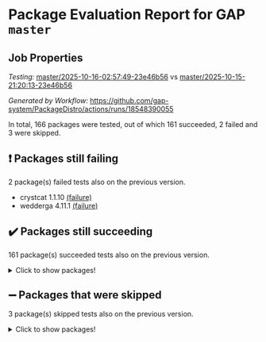 # Package Evaluation Report for GAP `master`

## Job Properties

*Testing:* [master/2025-10-16-02:57:49-23e46b56](https://github.com/gap-system/PackageDistro/blob/data/reports/master/2025-10-16-02:57:49-23e46b56) vs [master/2025-10-15-21:20:13-23e46b56](https://github.com/gap-system/PackageDistro/blob/data/reports/master/2025-10-15-21:20:13-23e46b56)

*Generated by Workflow:* https://github.com/gap-system/PackageDistro/actions/runs/18548390055

In total, 166 packages were tested, out of which 161 succeeded, 2 failed and 3 were skipped.

## :exclamation: Packages still failing

2 package(s) failed tests also on the previous version.
- crystcat 1.1.10 [(failure)](https://github.com/gap-system/PackageDistro/actions/runs/18548390055/job/52871170436)
- wedderga 4.11.1 [(failure)](https://github.com/gap-system/PackageDistro/actions/runs/18548390055/job/52871170774)

## :heavy_check_mark: Packages still succeeding

161 package(s) succeeded tests also on the previous version.
<details><summary>Click to show packages!</summary>

- 4ti2interface 2024.11-01 [(success)](https://github.com/gap-system/PackageDistro/actions/runs/18548390055/job/52871170358)
- ace 5.7.0 [(success)](https://github.com/gap-system/PackageDistro/actions/runs/18548390055/job/52871170355)
- aclib 1.3.3 [(success)](https://github.com/gap-system/PackageDistro/actions/runs/18548390055/job/52871170362)
- agt 0.3.1 [(success)](https://github.com/gap-system/PackageDistro/actions/runs/18548390055/job/52871170364)
- alco 1.1.2 [(success)](https://github.com/gap-system/PackageDistro/actions/runs/18548390055/job/52871170376)
- alnuth 3.2.1 [(success)](https://github.com/gap-system/PackageDistro/actions/runs/18548390055/job/52871170361)
- anupq 3.3.2 [(success)](https://github.com/gap-system/PackageDistro/actions/runs/18548390055/job/52871170392)
- atlasrep 2.1.9 [(success)](https://github.com/gap-system/PackageDistro/actions/runs/18548390055/job/52871170374)
- autodoc 2025.05.09 [(success)](https://github.com/gap-system/PackageDistro/actions/runs/18548390055/job/52871170393)
- automata 1.16 [(success)](https://github.com/gap-system/PackageDistro/actions/runs/18548390055/job/52871170373)
- automgrp 1.3.3 [(success)](https://github.com/gap-system/PackageDistro/actions/runs/18548390055/job/52871170367)
- autpgrp 1.11.1 [(success)](https://github.com/gap-system/PackageDistro/actions/runs/18548390055/job/52871170366)
- cap 2025.09-04 [(success)](https://github.com/gap-system/PackageDistro/actions/runs/18548390055/job/52871170377)
- caratinterface 2.3.7 [(success)](https://github.com/gap-system/PackageDistro/actions/runs/18548390055/job/52871170397)
- cddinterface 2025.06.24 [(success)](https://github.com/gap-system/PackageDistro/actions/runs/18548390055/job/52871170385)
- circle 1.6.6 [(success)](https://github.com/gap-system/PackageDistro/actions/runs/18548390055/job/52871170381)
- classicpres 1.22 [(success)](https://github.com/gap-system/PackageDistro/actions/runs/18548390055/job/52871170395)
- cohomolo 1.6.11 [(success)](https://github.com/gap-system/PackageDistro/actions/runs/18548390055/job/52871170396)
- congruence 1.2.7 [(success)](https://github.com/gap-system/PackageDistro/actions/runs/18548390055/job/52871170410)
- corefreesub 0.6 [(success)](https://github.com/gap-system/PackageDistro/actions/runs/18548390055/job/52871170420)
- corelg 1.57 [(success)](https://github.com/gap-system/PackageDistro/actions/runs/18548390055/job/52871170408)
- crime 1.6 [(success)](https://github.com/gap-system/PackageDistro/actions/runs/18548390055/job/52871170419)
- crisp 1.4.8 [(success)](https://github.com/gap-system/PackageDistro/actions/runs/18548390055/job/52871170423)
- crypting 0.10.6 [(success)](https://github.com/gap-system/PackageDistro/actions/runs/18548390055/job/52871170433)
- cryst 4.1.30 [(success)](https://github.com/gap-system/PackageDistro/actions/runs/18548390055/job/52871170411)
- ctbllib 1.3.11 [(success)](https://github.com/gap-system/PackageDistro/actions/runs/18548390055/job/52871170430)
- cubefree 1.21 [(success)](https://github.com/gap-system/PackageDistro/actions/runs/18548390055/job/52871170442)
- curlinterface 2.4.2 [(success)](https://github.com/gap-system/PackageDistro/actions/runs/18548390055/job/52871170532)
- cvec 2.8.4 [(success)](https://github.com/gap-system/PackageDistro/actions/runs/18548390055/job/52871170432)
- datastructures 0.4.0 [(success)](https://github.com/gap-system/PackageDistro/actions/runs/18548390055/job/52871170422)
- deepthought 1.0.9 [(success)](https://github.com/gap-system/PackageDistro/actions/runs/18548390055/job/52871170434)
- design 1.8.2 [(success)](https://github.com/gap-system/PackageDistro/actions/runs/18548390055/job/52871170440)
- difsets 2.3.1 [(success)](https://github.com/gap-system/PackageDistro/actions/runs/18548390055/job/52871170447)
- digraphs 1.13.1 [(success)](https://github.com/gap-system/PackageDistro/actions/runs/18548390055/job/52871170428)
- edim 1.3.8 [(success)](https://github.com/gap-system/PackageDistro/actions/runs/18548390055/job/52871170448)
- example 4.4.1 [(success)](https://github.com/gap-system/PackageDistro/actions/runs/18548390055/job/52871170429)
- examplesforhomalg 2023.10-01 [(success)](https://github.com/gap-system/PackageDistro/actions/runs/18548390055/job/52871170452)
- factint 1.6.3 [(success)](https://github.com/gap-system/PackageDistro/actions/runs/18548390055/job/52871170451)
- ferret 1.0.15 [(success)](https://github.com/gap-system/PackageDistro/actions/runs/18548390055/job/52871170443)
- fga 1.5.0 [(success)](https://github.com/gap-system/PackageDistro/actions/runs/18548390055/job/52871170446)
- fining 1.5.6 [(success)](https://github.com/gap-system/PackageDistro/actions/runs/18548390055/job/52871170484)
- float 1.0.9 [(success)](https://github.com/gap-system/PackageDistro/actions/runs/18548390055/job/52871170491)
- format 1.4.4 [(success)](https://github.com/gap-system/PackageDistro/actions/runs/18548390055/job/52871170476)
- forms 1.2.13 [(success)](https://github.com/gap-system/PackageDistro/actions/runs/18548390055/job/52871170490)
- fplsa 1.2.7 [(success)](https://github.com/gap-system/PackageDistro/actions/runs/18548390055/job/52871170474)
- fr 2.4.13 [(success)](https://github.com/gap-system/PackageDistro/actions/runs/18548390055/job/52871170468)
- francy 2.0.3 [(success)](https://github.com/gap-system/PackageDistro/actions/runs/18548390055/job/52871170475)
- fwtree 1.3 [(success)](https://github.com/gap-system/PackageDistro/actions/runs/18548390055/job/52871170486)
- gapdoc 1.6.7 [(success)](https://github.com/gap-system/PackageDistro/actions/runs/18548390055/job/52871170494)
- gauss 2024.11-01 [(success)](https://github.com/gap-system/PackageDistro/actions/runs/18548390055/job/52871170483)
- gaussforhomalg 2024.08-01 [(success)](https://github.com/gap-system/PackageDistro/actions/runs/18548390055/job/52871170477)
- gbnp 1.1.0 [(success)](https://github.com/gap-system/PackageDistro/actions/runs/18548390055/job/52871170505)
- generalizedmorphismsforcap 2025.08-01 [(success)](https://github.com/gap-system/PackageDistro/actions/runs/18548390055/job/52871170502)
- genss 1.6.9 [(success)](https://github.com/gap-system/PackageDistro/actions/runs/18548390055/job/52871170517)
- gradedmodules 2024.12-01 [(success)](https://github.com/gap-system/PackageDistro/actions/runs/18548390055/job/52871170503)
- gradedringforhomalg 2024.07-01 [(success)](https://github.com/gap-system/PackageDistro/actions/runs/18548390055/job/52871170511)
- grape 4.9.3 [(success)](https://github.com/gap-system/PackageDistro/actions/runs/18548390055/job/52871170520)
- groupoids 1.79 [(success)](https://github.com/gap-system/PackageDistro/actions/runs/18548390055/job/52871170510)
- grpconst 2.6.5 [(success)](https://github.com/gap-system/PackageDistro/actions/runs/18548390055/job/52871170528)
- guarana 0.96.3 [(success)](https://github.com/gap-system/PackageDistro/actions/runs/18548390055/job/52871170535)
- guava 3.20 [(success)](https://github.com/gap-system/PackageDistro/actions/runs/18548390055/job/52871170525)
- hap 1.70 [(success)](https://github.com/gap-system/PackageDistro/actions/runs/18548390055/job/52871170527)
- hapcryst 0.1.15 [(success)](https://github.com/gap-system/PackageDistro/actions/runs/18548390055/job/52871170516)
- hecke 1.5.4 [(success)](https://github.com/gap-system/PackageDistro/actions/runs/18548390055/job/52871170593)
- help 4.0 [(success)](https://github.com/gap-system/PackageDistro/actions/runs/18548390055/job/52871170536)
- homalg 2024.01-01 [(success)](https://github.com/gap-system/PackageDistro/actions/runs/18548390055/job/52871170543)
- homalgtocas 2025.08-01 [(success)](https://github.com/gap-system/PackageDistro/actions/runs/18548390055/job/52871170539)
- ibnp 0.17 [(success)](https://github.com/gap-system/PackageDistro/actions/runs/18548390055/job/52871170537)
- idrel 2.49 [(success)](https://github.com/gap-system/PackageDistro/actions/runs/18548390055/job/52871170530)
- images 1.3.3 [(success)](https://github.com/gap-system/PackageDistro/actions/runs/18548390055/job/52871170540)
- inducereduce 1.2 [(success)](https://github.com/gap-system/PackageDistro/actions/runs/18548390055/job/52871170542)
- intpic 0.4.0 [(success)](https://github.com/gap-system/PackageDistro/actions/runs/18548390055/job/52871170547)
- io 4.9.3 [(success)](https://github.com/gap-system/PackageDistro/actions/runs/18548390055/job/52871170559)
- io_forhomalg 2023.02-04 [(success)](https://github.com/gap-system/PackageDistro/actions/runs/18548390055/job/52871170548)
- irredsol 1.4.4 [(success)](https://github.com/gap-system/PackageDistro/actions/runs/18548390055/job/52871170553)
- json 2.2.3 [(success)](https://github.com/gap-system/PackageDistro/actions/runs/18548390055/job/52871170545)
- jupyterkernel 1.5.1 [(success)](https://github.com/gap-system/PackageDistro/actions/runs/18548390055/job/52871170575)
- jupyterviz 1.5.6 [(success)](https://github.com/gap-system/PackageDistro/actions/runs/18548390055/job/52871170574)
- kan 1.37 [(success)](https://github.com/gap-system/PackageDistro/actions/runs/18548390055/job/52871170571)
- kbmag 1.5.11 [(success)](https://github.com/gap-system/PackageDistro/actions/runs/18548390055/job/52871170562)
- laguna 3.9.7 [(success)](https://github.com/gap-system/PackageDistro/actions/runs/18548390055/job/52871170572)
- liealgdb 2.3.0 [(success)](https://github.com/gap-system/PackageDistro/actions/runs/18548390055/job/52871170569)
- liepring 2.9.1 [(success)](https://github.com/gap-system/PackageDistro/actions/runs/18548390055/job/52871170607)
- liering 2.4.2 [(success)](https://github.com/gap-system/PackageDistro/actions/runs/18548390055/job/52871170595)
- linearalgebraforcap 2025.09-01 [(success)](https://github.com/gap-system/PackageDistro/actions/runs/18548390055/job/52871170570)
- lins 0.9 [(success)](https://github.com/gap-system/PackageDistro/actions/runs/18548390055/job/52871170577)
- localizeringforhomalg 2023.10-01 [(success)](https://github.com/gap-system/PackageDistro/actions/runs/18548390055/job/52871170597)
- loops 3.4.4 [(success)](https://github.com/gap-system/PackageDistro/actions/runs/18548390055/job/52871170580)
- lpres 1.1.1 [(success)](https://github.com/gap-system/PackageDistro/actions/runs/18548390055/job/52871170573)
- majoranaalgebras 1.5.2 [(success)](https://github.com/gap-system/PackageDistro/actions/runs/18548390055/job/52871170590)
- mapclass 1.4.6 [(success)](https://github.com/gap-system/PackageDistro/actions/runs/18548390055/job/52871170599)
- matgrp 0.72 [(success)](https://github.com/gap-system/PackageDistro/actions/runs/18548390055/job/52871170602)
- matricesforhomalg 2025.09-01 [(success)](https://github.com/gap-system/PackageDistro/actions/runs/18548390055/job/52871170583)
- modisom 3.0.0 [(success)](https://github.com/gap-system/PackageDistro/actions/runs/18548390055/job/52871170592)
- modulepresentationsforcap 2025.09-01 [(success)](https://github.com/gap-system/PackageDistro/actions/runs/18548390055/job/52871170605)
- modules 2024.12-01 [(success)](https://github.com/gap-system/PackageDistro/actions/runs/18548390055/job/52871170603)
- monoidalcategories 2025.08-02 [(success)](https://github.com/gap-system/PackageDistro/actions/runs/18548390055/job/52871170628)
- nconvex 2024.12-01 [(success)](https://github.com/gap-system/PackageDistro/actions/runs/18548390055/job/52871170613)
- nilmat 1.4.2 [(success)](https://github.com/gap-system/PackageDistro/actions/runs/18548390055/job/52871170622)
- nock 1.5 [(success)](https://github.com/gap-system/PackageDistro/actions/runs/18548390055/job/52871170604)
- normalizinterface 1.4.1 [(success)](https://github.com/gap-system/PackageDistro/actions/runs/18548390055/job/52871170615)
- nq 2.5.11 [(success)](https://github.com/gap-system/PackageDistro/actions/runs/18548390055/job/52871170620)
- numericalsgps 1.4.0 [(success)](https://github.com/gap-system/PackageDistro/actions/runs/18548390055/job/52871170619)
- openmath 11.5.3 [(success)](https://github.com/gap-system/PackageDistro/actions/runs/18548390055/job/52871170612)
- orb 5.0.1 [(success)](https://github.com/gap-system/PackageDistro/actions/runs/18548390055/job/52871170624)
- packagemanager 1.6.3 [(success)](https://github.com/gap-system/PackageDistro/actions/runs/18548390055/job/52871170611)
- patternclass 2.4.5 [(success)](https://github.com/gap-system/PackageDistro/actions/runs/18548390055/job/52871170644)
- permut 2.0.5 [(success)](https://github.com/gap-system/PackageDistro/actions/runs/18548390055/job/52871170633)
- polenta 1.3.11 [(success)](https://github.com/gap-system/PackageDistro/actions/runs/18548390055/job/52871170638)
- polycyclic 2.17 [(success)](https://github.com/gap-system/PackageDistro/actions/runs/18548390055/job/52871170623)
- polymaking 0.8.7 [(success)](https://github.com/gap-system/PackageDistro/actions/runs/18548390055/job/52871170642)
- primgrp 4.0.1 [(success)](https://github.com/gap-system/PackageDistro/actions/runs/18548390055/job/52871170635)
- profiling 2.6.2 [(success)](https://github.com/gap-system/PackageDistro/actions/runs/18548390055/job/52871170636)
- qdistrnd 0.9.5 [(success)](https://github.com/gap-system/PackageDistro/actions/runs/18548390055/job/52871170630)
- qpa 1.35 [(success)](https://github.com/gap-system/PackageDistro/actions/runs/18548390055/job/52871170652)
- quagroup 1.8.4 [(success)](https://github.com/gap-system/PackageDistro/actions/runs/18548390055/job/52871170650)
- radiroot 2.9 [(success)](https://github.com/gap-system/PackageDistro/actions/runs/18548390055/job/52871170651)
- rcwa 4.8.0 [(success)](https://github.com/gap-system/PackageDistro/actions/runs/18548390055/job/52871170658)
- rds 1.9 [(success)](https://github.com/gap-system/PackageDistro/actions/runs/18548390055/job/52871170656)
- recog 1.4.4 [(success)](https://github.com/gap-system/PackageDistro/actions/runs/18548390055/job/52871170654)
- repndecomp 1.3.1 [(success)](https://github.com/gap-system/PackageDistro/actions/runs/18548390055/job/52871170666)
- repsn 3.1.2 [(success)](https://github.com/gap-system/PackageDistro/actions/runs/18548390055/job/52871170669)
- resclasses 4.7.4 [(success)](https://github.com/gap-system/PackageDistro/actions/runs/18548390055/job/52871170657)
- ringsforhomalg 2024.11-02 [(success)](https://github.com/gap-system/PackageDistro/actions/runs/18548390055/job/52871170673)
- sco 2023.08-01 [(success)](https://github.com/gap-system/PackageDistro/actions/runs/18548390055/job/52871170672)
- scscp 2.4.4 [(success)](https://github.com/gap-system/PackageDistro/actions/runs/18548390055/job/52871170706)
- semigroups 5.5.4 [(success)](https://github.com/gap-system/PackageDistro/actions/runs/18548390055/job/52871170689)
- sglppow 2.4 [(success)](https://github.com/gap-system/PackageDistro/actions/runs/18548390055/job/52871170724)
- sgpviz 0.999.6 [(success)](https://github.com/gap-system/PackageDistro/actions/runs/18548390055/job/52871170680)
- simpcomp 2.1.14 [(success)](https://github.com/gap-system/PackageDistro/actions/runs/18548390055/job/52871170683)
- singular 2025.08.26 [(success)](https://github.com/gap-system/PackageDistro/actions/runs/18548390055/job/52871170681)
- sl2reps 1.1 [(success)](https://github.com/gap-system/PackageDistro/actions/runs/18548390055/job/52871170687)
- sla 1.6.2 [(success)](https://github.com/gap-system/PackageDistro/actions/runs/18548390055/job/52871170702)
- smallantimagmas 0.5.1 [(success)](https://github.com/gap-system/PackageDistro/actions/runs/18548390055/job/52871170714)
- smallclassnr 1.4.2 [(success)](https://github.com/gap-system/PackageDistro/actions/runs/18548390055/job/52871170693)
- smallgrp 1.5.4 [(success)](https://github.com/gap-system/PackageDistro/actions/runs/18548390055/job/52871170710)
- smallsemi 0.7.2 [(success)](https://github.com/gap-system/PackageDistro/actions/runs/18548390055/job/52871170723)
- sonata 2.9.7 [(success)](https://github.com/gap-system/PackageDistro/actions/runs/18548390055/job/52871170729)
- sophus 1.27 [(success)](https://github.com/gap-system/PackageDistro/actions/runs/18548390055/job/52871170715)
- sotgrps 1.3 [(success)](https://github.com/gap-system/PackageDistro/actions/runs/18548390055/job/52871170823)
- spinsym 1.5.2 [(success)](https://github.com/gap-system/PackageDistro/actions/runs/18548390055/job/52871170740)
- standardff 1.0 [(success)](https://github.com/gap-system/PackageDistro/actions/runs/18548390055/job/52871170731)
- symbcompcc 1.3.2 [(success)](https://github.com/gap-system/PackageDistro/actions/runs/18548390055/job/52871170754)
- thelma 1.3 [(success)](https://github.com/gap-system/PackageDistro/actions/runs/18548390055/job/52871170749)
- tomlib 1.2.11 [(success)](https://github.com/gap-system/PackageDistro/actions/runs/18548390055/job/52871170778)
- toolsforhomalg 2025.05-01 [(success)](https://github.com/gap-system/PackageDistro/actions/runs/18548390055/job/52871170772)
- toric 1.9.6 [(success)](https://github.com/gap-system/PackageDistro/actions/runs/18548390055/job/52871170809)
- transgrp 3.6.5 [(success)](https://github.com/gap-system/PackageDistro/actions/runs/18548390055/job/52871170756)
- twistedconjugacy 3.1.1 [(success)](https://github.com/gap-system/PackageDistro/actions/runs/18548390055/job/52871170828)
- typeset 1.2.3 [(success)](https://github.com/gap-system/PackageDistro/actions/runs/18548390055/job/52871170784)
- ugaly 4.1.3 [(success)](https://github.com/gap-system/PackageDistro/actions/runs/18548390055/job/52871170768)
- unipot 1.6 [(success)](https://github.com/gap-system/PackageDistro/actions/runs/18548390055/job/52871170752)
- unitlib 5.0.0 [(success)](https://github.com/gap-system/PackageDistro/actions/runs/18548390055/job/52871170775)
- utils 0.92 [(success)](https://github.com/gap-system/PackageDistro/actions/runs/18548390055/job/52871170794)
- uuid 0.7 [(success)](https://github.com/gap-system/PackageDistro/actions/runs/18548390055/job/52871170792)
- walrus 0.9991 [(success)](https://github.com/gap-system/PackageDistro/actions/runs/18548390055/job/52871170785)
- wpe 0.8 [(success)](https://github.com/gap-system/PackageDistro/actions/runs/18548390055/job/52871170791)
- xmod 2.95 [(success)](https://github.com/gap-system/PackageDistro/actions/runs/18548390055/job/52871170810)
- xmodalg 1.32 [(success)](https://github.com/gap-system/PackageDistro/actions/runs/18548390055/job/52871170807)
- yangbaxter 0.10.7 [(success)](https://github.com/gap-system/PackageDistro/actions/runs/18548390055/job/52871170813)
- zeromqinterface 0.17 [(success)](https://github.com/gap-system/PackageDistro/actions/runs/18548390055/job/52871170822)
</details>

## :heavy_minus_sign: Packages that were skipped

3 package(s) skipped tests also on the previous version.
<details><summary>Click to show packages!</summary>

- browse 1.8.21 [(skipped)](https://github.com/gap-system/PackageDistro/actions/runs/18548390055/job/52870683201)
- itc 1.5.1 [(skipped)](https://github.com/gap-system/PackageDistro/actions/runs/18548390055/job/52870683201)
- xgap 4.33 [(skipped)](https://github.com/gap-system/PackageDistro/actions/runs/18548390055/job/52870683201)
</details>

